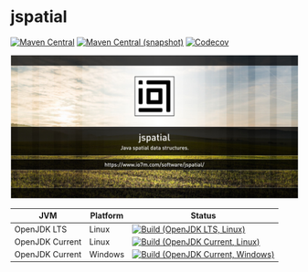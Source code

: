 jspatial
===

[![Maven Central](https://img.shields.io/maven-central/v/com.io7m.jspatial/com.io7m.jspatial.svg?style=flat-square)](http://search.maven.org/#search%7Cga%7C1%7Cg%3A%22com.io7m.jspatial%22)
[![Maven Central (snapshot)](https://img.shields.io/nexus/s/https/s01.oss.sonatype.org/com.io7m.jspatial/com.io7m.jspatial.svg?style=flat-square)](https://s01.oss.sonatype.org/content/repositories/snapshots/com/io7m/jspatial/)
[![Codecov](https://img.shields.io/codecov/c/github/io7m/jspatial.svg?style=flat-square)](https://codecov.io/gh/io7m/jspatial)

![jspatial](./src/site/resources/jspatial.jpg?raw=true)

| JVM             | Platform | Status |
|-----------------|----------|--------|
| OpenJDK LTS     | Linux    | [![Build (OpenJDK LTS, Linux)](https://img.shields.io/github/workflow/status/io7m/jspatial/main-openjdk_lts-linux)](https://github.com/io7m/jspatial/actions?query=workflow%3Amain-openjdk_lts-linux) |
| OpenJDK Current | Linux    | [![Build (OpenJDK Current, Linux)](https://img.shields.io/github/workflow/status/io7m/jspatial/main-openjdk_current-linux)](https://github.com/io7m/jspatial/actions?query=workflow%3Amain-openjdk_current-linux)
| OpenJDK Current | Windows  | [![Build (OpenJDK Current, Windows)](https://img.shields.io/github/workflow/status/io7m/jspatial/main-openjdk_current-windows)](https://github.com/io7m/jspatial/actions?query=workflow%3Amain-openjdk_current-windows)

